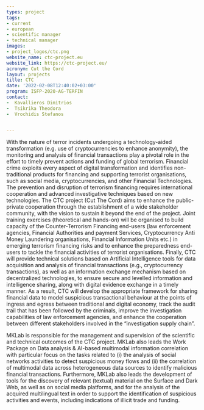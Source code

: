 ```yaml
---
types: project
tags:
- current 
- european
- scientific manager
- technical manager
images:
- project_logos/ctc.png
website_name: ctc-project.eu
website_link: https://ctc-project.eu/
acronym: Cut the Cord
layout: projects
title: CTC
date: '2022-02-08T12:40:02+03:00'
program: ISFP-2020-AG-TERFIN
contact: 
-  Kavallieros Dimitrios
-  Tsikrika Theodora
-  Vrochidis Stefanos


---
```

<p>With the nature of terror incidents undergoing a technology-aided transformation (e.g. use of cryptocurrencies to enhance anonymity), the monitoring and analysis of financial transactions play a pivotal role in the effort to timely prevent actions and funding of global terrorism. Financial crime exploits every aspect of digital transformation and identifies non-traditional products for financing and supporting terrorist organisations, such as social media, cryptocurrencies, and other Financial Technologies. The prevention and disruption of terrorism financing requires international cooperation and advanced investigative techniques based on new technologies. The CTC project (Cut The Cord) aims to enhance the public-private cooperation through the establishment of a wide stakeholder community, with the vision to sustain it beyond the end of the project. Joint training exercises (theoretical and hands-on) will be organised to build capacity of the Counter-Terrorism Financing end-users (law enforcement agencies, Financial Authorities and payment Services, Cryptocurrency Anti Money Laundering organisations, Financial Information Units etc.) in emerging terrorism financing risks and to enhance the preparedness end-users to tackle the financial activities of terrorist organisations. Finally, CTC will provide technical solutions based on Artificial Intelligence tools for data acquisition and analysis of financial transactions (e.g., cryptocurrency transactions), as well as an information exchange mechanism based on decentralized technologies, to ensure secure and levelled information and intelligence sharing, along with digital evidence exchange in a timely manner. As a result, CTC will develop the appropriate framework for sharing financial data to model suspicious transactional behaviour at the points of ingress and egress between traditional and digital economy, track the audit trail that has been followed by the criminals, improve the investigation capabilities of law enforcement agencies, and enhance the cooperation between different stakeholders involved in the “investigation supply chain”.</p>
<p>MKLab is responsible for the management and supervision of the scientific and technical outcomes of the CTC project. MKLab also leads the Work Package on Data analysis & AI-based multimodal information correlation with particular focus on the tasks related to (i) the analysis of social networks activities to detect suspicious money flows and (ii) the correlation of multimodal data across heterogeneous data sources to identify malicious financial transactions. Furthermore, MKLab also leads the development of tools for the discovery of relevant (textual) material on the Surface and Dark Web, as well as on social media platforms, and for the analysis of the acquired multilingual text in order to support the identification of suspicious activities and events, including indications of illicit trade and funding.</p>
